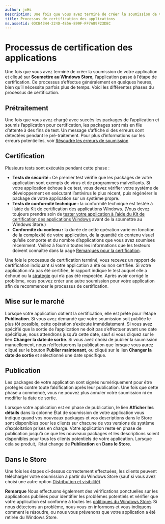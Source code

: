 ```yaml
---
author: jnHs
Description: Une fois que vous avez terminé de créer la soumission de votre application et cliqué sur Soumettre au Windows Store, l’application passe à l’étape de certification.
title: Processus de certification des applications
ms.assetid: 0DCB4344-224D-4E5A-899F-FF7A89F23DBC
---
```


# Processus de certification des applications


Une fois que vous avez terminé de créer la soumission de votre application et cliqué sur **Soumettre au Windows Store**, l’application passe à l’étape de certification. Ce processus s’effectue généralement en quelques heures, bien qu’il nécessite parfois plus de temps. Voici les différentes phases du processus de certification.

## Prétraitement

Une fois que vous avez chargé avec succès les packages de l’application et soumis l’application pour certification, les packages sont mis en file d’attente à des fins de test. Un message s’affiche si des erreurs sont détectées pendant le pré-traitement. Pour plus d’informations sur les erreurs potentielles, voir [Résoudre les erreurs de soumission](resolve-submission-errors.md).

## Certification

Plusieurs tests sont exécutés pendant cette phase :

-   **Tests de sécurité :** Ce premier test vérifie que les packages de votre application sont exempts de virus et de programmes malveillants. Si votre application échoue à ce test, vous devez vérifier votre système de développement en exécutant l’antivirus le plus récent, puis régénérer le package de votre application sur un système propre.
-   **Tests de conformité technique :** la conformité technique est testée à l’aide du Kit de certification des applications Windows. (Vous devez toujours prendre soin de [tester votre application à l’aide du Kit de certification des applications Windows](../debug-test-perf/windows-app-certification-kit.md) avant de la soumettre au Windows Store.)
-   **Conformité du contenu :** la durée de cette opération varie en fonction de la complexité de votre application, de la quantité de contenu visuel qu’elle comporte et du nombre d’applications que vous avez soumises récemment. Veillez à fournir toutes les informations que les testeurs doivent connaître dans la page [Remarques pour la certification](notes-for-certification.md).

Une fois le processus de certification terminé, vous recevez un rapport de certification indiquant si votre application a été ou non certifiée. Si votre application n’a pas été certifiée, le rapport indique le test auquel elle a échoué ou la [stratégie](https://msdn.microsoft.com/library/windows/apps/dn764944) qui n’a pas été respectée. Après avoir corrigé le problème, vous pouvez créer une autre soumission pour votre application afin de recommencer le processus de certification.

## Mise sur le marché

Lorsque votre application obtient la certification, elle est prête pour l’étape **Publication**. Si vous avez demandé que votre soumission soit publiée le plus tôt possible, cette opération s’exécute immédiatement. Si vous avez spécifié que la sortie de l’application ne doit pas s’effectuer avant une date spécifique, nous attendrons jusqu’à cette date, sauf si vous cliquez sur le lien **Changer la date de sortie**. Si vous avez choisi de publier la soumission manuellement, nous n’effectuerons la publication que lorsque vous aurez cliqué sur le bouton **Publier maintenant**, ou cliqué sur le lien **Changer la date de sortie** et sélectionné une date spécifique.

## Publication

Les packages de votre application sont signés numériquement pour être protégés contre toute falsification après leur publication. Une fois que cette phase a commencé, vous ne pouvez plus annuler votre soumission ni en modifier la date de sortie.

Lorsque votre application est en phase de publication, le lien **Afficher les détails** dans la colonne État de soumission de votre application vous indique quand vos nouveaux packages et vos descriptions dans le Store sont disponibles pour les clients sur chacune de vos versions de système d’exploitation prises en charge. Votre application reste en phase de publication jusqu’à ce que les nouveaux packages et les descriptions soient disponibles pour tous les clients potentiels de votre application. Lorsque cela se produit, l’état change de **Publication** en **Dans le Store**. 

## Dans le Store 

Une fois les étapes ci-dessus correctement effectuées, les clients peuvent télécharger votre soumission à partir du Windows Store (sauf si vous avez choisi une autre option [Distribution et visibilité](set-app-pricing-and-availability.md#distribution-and-visibility)).

**Remarque** Nous effectuons également des vérifications ponctuelles sur les applications publiées pour identifier les problèmes potentiels et vérifier que votre application est conforme à toutes les [politiques du Windows Store](https://msdn.microsoft.com/library/windows/apps/dn764944). Si nous détectons un problème, nous vous en informons et vous indiquons comment le résoudre, ou nous vous prévenons que votre application a été retirée du Windows Store.

 

 

 






<!--HONumber=May16_HO2-->



